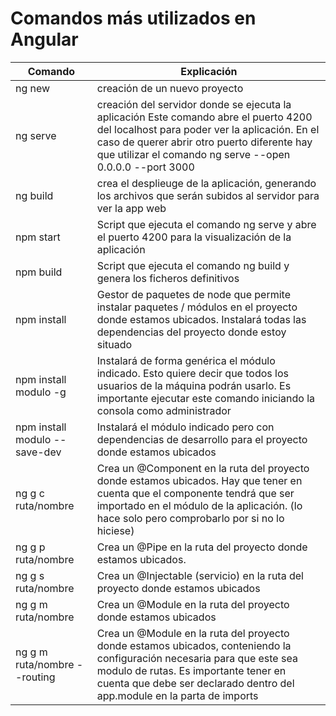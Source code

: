 # Comandos más utilizados en Angular


| Comando                       | Explicación                                                                                                                                                                                                                                         |
|-------------------------------|-----------------------------------------------------------------------------------------------------------------------------------------------------------------------------------------------------------------------------------------------------|
| ng new                        | creación de un nuevo proyecto                                                                                                                                                                                                                       |
| ng serve                      | creación del servidor donde se ejecuta la aplicación Este comando abre el puerto 4200 del localhost para poder ver la aplicación.  En el caso de querer abrir otro puerto diferente hay que utilizar el comando ng serve --open 0.0.0.0 --port 3000 |
| ng build                      | crea el desplieuge de la aplicación, generando los archivos que serán subidos al servidor para ver la app web                                                                                                                                       |
| npm start                     | Script que ejecuta el comando ng serve y abre el puerto 4200 para la visualización de la aplicación                                                                                                                                                 |
| npm build                     | Script que ejecuta el comando ng build y genera los ficheros definitivos                                                                                                                                                                            |
| npm install                   | Gestor de paquetes de node que permite instalar paquetes / módulos en el proyecto donde estamos ubicados.  Instalará todas las dependencias del proyecto donde estoy situado                                                                        |
| npm install modulo -g         | Instalará de forma genérica el módulo indicado. Esto quiere decir que todos los usuarios de la máquina podrán usarlo. Es importante ejecutar este comando iniciando la consola como administrador                                                   |
| npm install modulo --save-dev | Instalará el módulo indicado pero con dependencias de desarrollo para el proyecto donde estamos ubicados                                                                                                                                            |
| ng g c ruta/nombre            | Crea un @Component en la ruta del proyecto donde estamos ubicados. Hay que tener en cuenta que el componente tendrá que ser importado en el módulo de la aplicación. (lo hace solo pero comprobarlo por si no lo hiciese)                           |
| ng g p ruta/nombre            | Crea un @Pipe en la ruta del proyecto donde estamos ubicados.                                                                                                                                                                                       |
| ng g s ruta/nombre            | Crea un @Injectable (servicio) en la ruta del proyecto donde estamos ubicados                                                                                                                                                                       |
| ng g m ruta/nombre            | Crea un @Module en la ruta del proyecto donde estamos ubicados                                                                                                                                                                                      |
| ng g m ruta/nombre --routing  | Crea un @Module en la ruta del proyecto donde estamos ubicados, conteniendo la configuración necesaria para que este sea modulo de rutas. Es importante tener en cuenta que debe ser declarado dentro del app.module en la parta de imports         |
